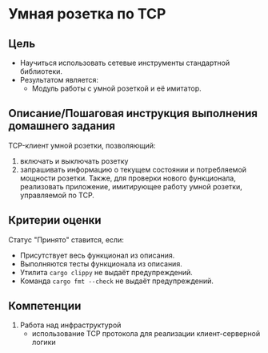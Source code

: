 # Умная розетка по TCP

## Цель

- Научиться использовать сетевые инструменты стандартной библиотеки.
- Результатом является:
  - Модуль работы с умной розеткой и её имитатор.

## Описание/Пошаговая инструкция выполнения домашнего задания

TCP-клиент умной розетки, позволяющий:

1. включать и выключать розетку
2. запрашивать информацию о текущем состоянии и потребляемой мощности розетки. Также, для проверки нового функционала, реализовать приложение, имитирующее работу умной розетки, управляемой по TCP.

## Критерии оценки

Статус "Принято" ставится, если:

- Присутствует весь функционал из описания.
- Выполняются тесты функционала из описания.
- Утилита `cargo clippy` не выдаёт предупреждений.
- Команда `cargo fmt --check` не выдаёт предупреждений.

## Компетенции

1. Работа над инфраструктурой
   - использование TCP протокола для реализации клиент-серверной логики
